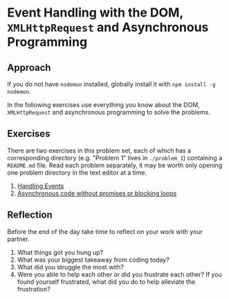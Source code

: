 # Event Handling with the DOM, `XMLHttpRequest` and Asynchronous Programming

## Approach

If you do not have `nodemon` installed, globally install it with `npm install -g nodemon`.

In the following exercises use everything you know about the DOM, `XMLHttpRequest` and asynchronous programming to solve the problems.

## Exercises

There are two exercises in this problem set, each of which has a corresponding directory (e.g. "Problem 1" lives in `./problem_1`) containing a `README.md` file. Read each problem separately, it may be worth only opening one problem directory in the text editor at a time.

1. [Handling Events](problem_1/README.md)
1. [Asynchronous code without promises or blocking loops](problem_3/README.md)

## Reflection

Before the end of the day take time to reflect on your work with your partner.

1. What things got you hung up?
1. What was your biggest takeaway from coding today?
1. What did you struggle the most with?
1. Were you able to help each other or did you frustrate each other? If you found yourself frustrated, what did you do to help alleviate the frustration?
